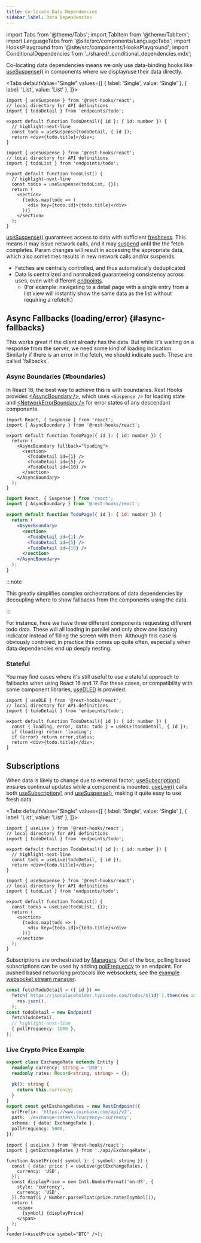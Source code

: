 ```yaml
---
title: Co-locate Data Dependencies
sidebar_label: Data Dependencies
---
```


import Tabs from '@theme/Tabs';
import TabItem from '@theme/TabItem';
import LanguageTabs from '@site/src/components/LanguageTabs';
import HooksPlayground from '@site/src/components/HooksPlayground';
import ConditionalDependencies from '../shared/\_conditional_dependencies.mdx';

Co-locating data dependencies means we only use data-binding hooks like [useSuspense()](../api/useSuspense)
in components where we display/use their data directly.

<Tabs
defaultValue="Single"
values={[
{ label: 'Single', value: 'Single' },
{ label: 'List', value: 'List' },
]}>
<TabItem value="Single">

```tsx
import { useSuspense } from '@rest-hooks/react';
// local directory for API definitions
import { todoDetail } from 'endpoints/todo';

export default function TodoDetail({ id }: { id: number }) {
  // highlight-next-line
  const todo = useSuspense(todoDetail, { id });
  return <div>{todo.title}</div>;
}
```

</TabItem>
<TabItem value="List">

```tsx
import { useSuspense } from '@rest-hooks/react';
// local directory for API definitions
import { todoList } from 'endpoints/todo';

export default function TodoList() {
  // highlight-next-line
  const todos = useSuspense(todoList, {});
  return (
    <section>
      {todos.map(todo => (
        <div key={todo.id}>{todo.title}</div>
      ))}
    </section>
  );
}
```

</TabItem>
</Tabs>

[useSuspense()](../api/useSuspense) guarantees access to data with sufficient [freshness](/rest/api/Endpoint#dataexpirylength-number).
This means it may issue network calls, and it may [suspend](#boundaries) until the the fetch completes.
Param changes will result in accessing the appropriate data, which also sometimes results in new network calls and/or
suspends.

- Fetches are centrally controlled, and thus automatically deduplicated
- Data is centralized and normalized guaranteeing consistency across uses, even with different [endpoints](/rest/api/Endpoint).
  - (For example: navigating to a detail page with a single entry from a list view will instantly show the same data as the list without
    requiring a refetch.)

<ConditionalDependencies />

## Async Fallbacks (loading/error) {#async-fallbacks}

This works great if the client already has the data. But while it's waiting on a response from the server,
we need some kind of loading indication. Similarly if there is an error in the fetch, we should indicate such.
These are called 'fallbacks'.

### Async Boundaries {#boundaries}

In React 18, the best way to achieve this is with boundaries. Rest Hooks provides [<AsyncBoundary /\>](../api/AsyncBoundary.md),
which uses `<Suspense />` for loading state and [<NetworkErrorBoundary /\>](../api/NetworkErrorBoundary.md) for error states of
any descendant components.

<LanguageTabs>

```tsx {6,12,23-25}
import React, { Suspense } from 'react';
import { AsyncBoundary } from '@rest-hooks/react';

export default function TodoPage({ id }: { id: number }) {
  return (
    <AsyncBoundary fallback="loading">
      <section>
        <TodoDetail id={1} />
        <TodoDetail id={5} />
        <TodoDetail id={10} />
      </section>
    </AsyncBoundary>
  );
}
```

```jsx {6,12,18-20}
import React, { Suspense } from 'react';
import { AsyncBoundary } from '@rest-hooks/react';

export default function TodoPage({ id }: { id: number }) {
  return (
    <AsyncBoundary>
      <section>
        <TodoDetail id={1} />
        <TodoDetail id={5} />
        <TodoDetail id={10} />
      </section>
    </AsyncBoundary>
  );
}
```

</LanguageTabs>

:::note

This greatly simplifies complex orchestrations of data dependencies by decoupling where to show fallbacks
from the components using the data.

:::

For instance, here we have three different components requesting different todo data. These will all loading in
parallel and only show one loading indicator instead of filling the screen with them. Although this case
is obviously contrived; in practice this comes up quite often, especially when data dependencies end up deeply nesting.

### Stateful

You may find cases where it's still useful to use a stateful approach to fallbacks when using React 16 and 17.
For these cases, or compatibility with some component libraries, [useDLE()](../api/useDLE.md) is provided.

```tsx
import { useDLE } from '@rest-hooks/react';
// local directory for API definitions
import { todoDetail } from 'endpoints/todo';

export default function TodoDetail({ id }: { id: number }) {
  const { loading, error, data: todo } = useDLE(todoDetail, { id });
  if (loading) return 'loading';
  if (error) return error.status;
  return <div>{todo.title}</div>;
}
```

## Subscriptions

When data is likely to change due to external factor; [useSubscription()](../api/useSubscription.md)
ensures continual updates while a component is mounted. [useLive()](../api/useLive.md) calls both
[useSubscription()](../api/useSubscription.md) and [useSuspense()](../api/useSuspense.md), making it quite
easy to use fresh data.

<Tabs
defaultValue="Single"
values={[
{ label: 'Single', value: 'Single' },
{ label: 'List', value: 'List' },
]}>
<TabItem value="Single">

```tsx
import { useLive } from '@rest-hooks/react';
// local directory for API definitions
import { todoDetail } from 'endpoints/todo';

export default function TodoDetail({ id }: { id: number }) {
  // highlight-next-line
  const todo = useLive(todoDetail, { id });
  return <div>{todo.title}</div>;
}
```

</TabItem>
<TabItem value="List">

```tsx
import { useSuspense } from '@rest-hooks/react';
// local directory for API definitions
import { todoList } from 'endpoints/todo';

export default function TodoList() {
  const todos = useLive(todoList, {});
  return (
    <section>
      {todos.map(todo => (
        <div key={todo.id}>{todo.title}</div>
      ))}
    </section>
  );
}
```

</TabItem>
</Tabs>

Subscriptions are orchestrated by [Managers](../api/Manager.md). Out of the box,
polling based subscriptions can be used by adding [pollFrequency](/rest/api/Endpoint#pollfrequency-number) to an endpoint.
For pushed based networking protocols like websockets, see the [example websocket stream manager](../api/Manager.md#middleware-data-stream).

```typescript
const fetchTodoDetail = ({ id }) =>
  fetch(`https://jsonplaceholder.typicode.com/todos/${id}`).then(res =>
    res.json(),
  );
const todoDetail = new Endpoint(
  fetchTodoDetail,
  // highlight-next-line
  { pollFrequency: 1000 },
);
```

### Live Crypto Price Example

<HooksPlayground defaultOpen="n">

```typescript title="api/ExchangeRate.ts" {13}
export class ExchangeRate extends Entity {
  readonly currency: string = 'USD';
  readonly rates: Record<string, string> = {};

  pk(): string {
    return this.currency;
  }
}
export const getExchangeRates = new RestEndpoint({
  urlPrefix: 'https://www.coinbase.com/api/v2',
  path: '/exchange-rates\\?currency=:currency',
  schema: { data: ExchangeRate },
  pollFrequency: 5000,
});
```

```tsx title="AssetPrice.tsx" {5}
import { useLive } from '@rest-hooks/react';
import { getExchangeRates } from './api/ExchangeRate';

function AssetPrice({ symbol }: { symbol: string }) {
  const { data: price } = useLive(getExchangeRates, {
    currency: 'USD',
  });
  const displayPrice = new Intl.NumberFormat('en-US', {
    style: 'currency',
    currency: 'USD',
  }).format(1 / Number.parseFloat(price.rates[symbol]));
  return (
    <span>
      {symbol} {displayPrice}
    </span>
  );
}
render(<AssetPrice symbol="BTC" />);
```

</HooksPlayground>
